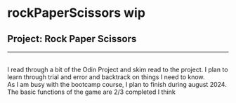 # rockPaperScissors wip
 <h2>Project: Rock Paper Scissors</h2>
 <hr>
<br>
I read through a bit of the Odin Project and skim read to the project. I plan to learn through trial and error and backtrack on things I need to know. 
<br>
As I am busy with the bootcamp course, I plan to finish during august 2024.
<br>
The basic functions of the game are 2/3 completed I think
